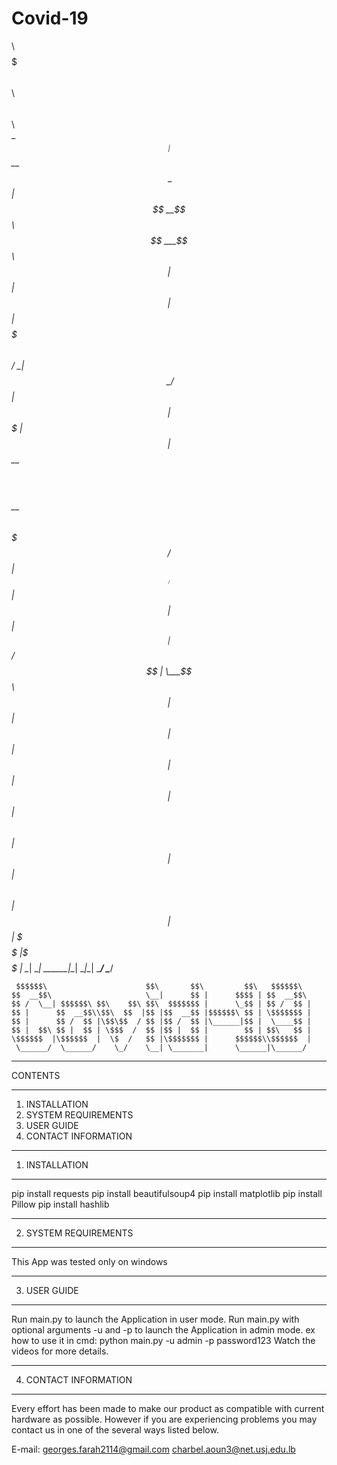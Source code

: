 # Covid-19
$$$$$$$$\ $$$$$$$\        $$$$$$\            $$$$$$\            $$$$$$\  
	\__$$  __|$$  __$$\       \_$$  _|          $$  __$$\          $$ ___$$\ 
	   $$ |   $$ |  $$ |        $$ |  $$$$$$$\  $$ /  \__|$$$$$$\  \_/   $$ |
	   $$ |   $$$$$$$  |        $$ |  $$  __$$\ $$$$\    $$  __$$\   $$$$$ / 
	   $$ |   $$  ____/         $$ |  $$ |  $$ |$$  _|   $$ /  $$ |  \___$$\ 
	   $$ |   $$ |              $$ |  $$ |  $$ |$$ |     $$ |  $$ |$$\   $$ |
	   $$ |   $$ |            $$$$$$\ $$ |  $$ |$$ |     \$$$$$$  |\$$$$$$  |
	   \__|   \__|            \______|\__|  \__|\__|      \______/  \______/ 
                                                                         
                                                                         
                                                                         
	 $$$$$$\                      $$\       $$\         $$\   $$$$$$\        
	$$  __$$\                     \__|      $$ |      $$$$ | $$  __$$\       
	$$ /  \__| $$$$$$\ $$\    $$\ $$\  $$$$$$$ |      \_$$ | $$ /  $$ |      
	$$ |      $$  __$$\\$$\  $$  |$$ |$$  __$$ |$$$$$$\ $$ | \$$$$$$$ |      
	$$ |      $$ /  $$ |\$$\$$  / $$ |$$ /  $$ |\______|$$ |  \____$$ |      
	$$ |  $$\ $$ |  $$ | \$$$  /  $$ |$$ |  $$ |        $$ | $$\   $$ |      
	\$$$$$$  |\$$$$$$  |  \$  /   $$ |\$$$$$$$ |      $$$$$$\\$$$$$$  |      
	 \______/  \______/    \_/    \__| \_______|      \______|\______/       
                                                                         
                                                                         
                                                                        
____________

 CONTENTS
____________

 1. INSTALLATION
 2. SYSTEM REQUIREMENTS
 3. USER GUIDE
 4. CONTACT INFORMATION
__________________________________________________________________________

 1. INSTALLATION
_________________________

 pip install requests
 pip install beautifulsoup4
 pip install matplotlib
 pip install Pillow
 pip install hashlib

__________________________________________________________________________

 2. SYSTEM REQUIREMENTS
_______________________

 This App was tested only on windows

__________________________________________________________________________

 3. USER GUIDE 
_________________________

 Run main.py to launch the Application in user mode.
 Run main.py with optional arguments -u and -p to launch the Application in admin mode. ex how to use it in cmd: python main.py -u admin -p password123
 Watch the videos for more details.

__________________________________________________________________________

 4. CONTACT INFORMATION
_________________________

 Every effort has been made to make our product as compatible with current hardware as possible. However if you are experiencing problems you may contact us in one of the several ways
 listed below.


 E-mail:
  georges.farah2114@gmail.com
  charbel.aoun3@net.usj.edu.lb

 
